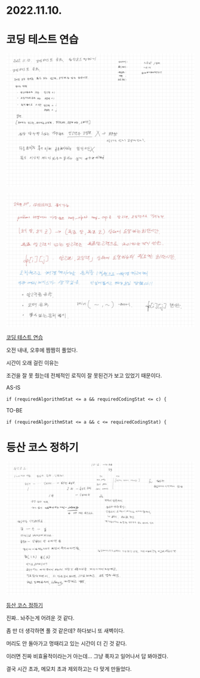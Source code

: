 # 2022.11.10.

# 코딩 테스트 연습

![](TIL-97.jpg)

![](TIL-98.jpg)

[코딩 테스트 연습](https://school.programmers.co.kr/learn/courses/30/lessons/118668)

오전 내내, 오후에 짬짬히 풀었다.

시간이 오래 걸린 이유는

조건을 잘 못 줬는데 전체적인 로직이 잘 못된건가 보고 있었기 때문이다.

AS-IS

```
if (requiredAlgorithmStat <= a && requiredCodingStat <= c) {
```

TO-BE

```
if (requiredAlgorithmStat <= a && c <= requiredCodingStat) {
```

# 등산 코스 정하기

![](TIL-99.jpg)

[등산 코스 정하기](https://school.programmers.co.kr/learn/courses/30/lessons/118669)

진짜.. 놔주는게 어려운 것 같다.

좀 만 더 생각하면 풀 것 같은데? 하다보니 또 새벽이다.

머리도 안 돌아가고 멍때리고 있는 시간이 더 긴 것 같다.

이러면 진짜 비효율적이라는거 아는데... 그냥 푹자고 일어나서 답 봐야겠다.

결국 시간 초과, 메모치 초과 제외하고는 다 맞게 만들었다.

